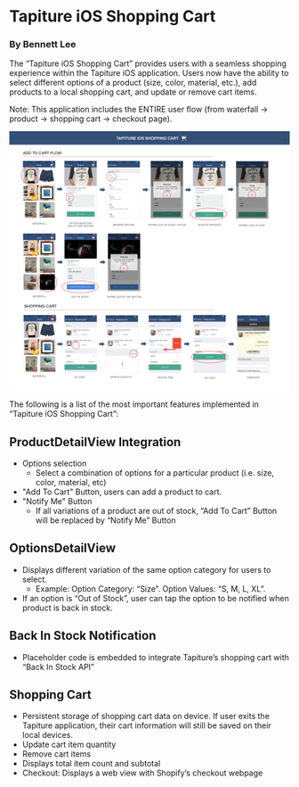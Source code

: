 # Tapiture iOS Shopping Cart
### By Bennett Lee

The “Tapiture iOS Shopping Cart” provides users with a seamless shopping experience within the Tapiture iOS application. Users now have the ability to select different options of a product (size, color, material, etc.), add products to a local shopping cart, and update or remove cart items.

Note: This application includes the ENTIRE user flow (from waterfall -> product -> shopping cart -> checkout page).

![Alt text](Shopping-Cart-Flow.png)

The following is a list of the most important features implemented in “Tapiture iOS Shopping Cart”:

## ProductDetailView Integration
* Options selection
	* Select a combination of options for a particular product (i.e. size, color, material, etc)
* "Add To Cart" Button, users can add a product to cart.
* "Notify Me" Button
	* If all variations of a product are out of stock, “Add To Cart” Button will be replaced by “Notify Me” Button

## OptionsDetailView
* Displays different variation of the same option category for users to select.
	* Example: Option Category: “Size”. Option Values: “S, M, L, XL”.
* If an option is “Out of Stock”, user can tap the option to be notified when product is back in stock.

## Back In Stock Notification
* Placeholder code is embedded to integrate Tapiture’s shopping cart with “Back In Stock API”

## Shopping Cart
* Persistent storage of shopping cart data on device. If user exits the Tapiture application, their cart information will still be saved on their local devices.
* Update cart item quantity
* Remove cart items
* Displays total item count and subtotal
* Checkout: Displays a web view with Shopify’s checkout webpage

